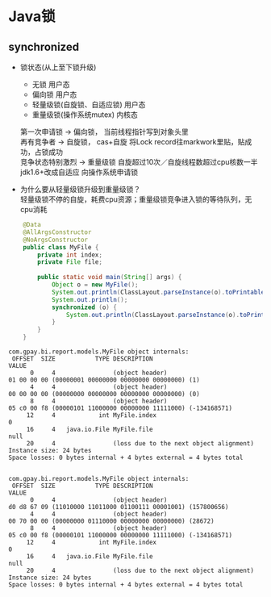 # Java锁

## synchronized
* 锁状态(从上至下锁升级)   
    * 无锁                          用户态    
    * 偏向锁                        用户态  
    * 轻量级锁(自旋锁、自适应锁)       用户态  
    * 重量级锁(操作系统mutex)         内核态  
    
     第一次申请锁       ->    偏向锁，  当前线程指针写到对象头里   
     再有竞争者         ->    自旋锁，  cas+自旋  将Lock record往markwork里贴，贴成功，占锁成功  
     竞争状态特别激烈    ->    重量级锁  自旋超过10次／自旋线程数超过cpu核数一半 jdk1.6+改成自适应     向操作系统申请锁  
     
* 为什么要从轻量级锁升级到重量级锁？  
    轻量级锁不停的自旋，耗费cpu资源；重量级锁竞争进入锁的等待队列，无cpu消耗
    
    
```java
    @Data
    @AllArgsConstructor
    @NoArgsConstructor
    public class MyFile {
        private int index;
        private File file;
    
        public static void main(String[] args) {
            Object o = new MyFile();
            System.out.println(ClassLayout.parseInstance(o).toPrintable());
            System.out.println();
            synchronized (o) {
                System.out.println(ClassLayout.parseInstance(o).toPrintable());
            }
        }
    }
```
```text
com.gpay.bi.report.models.MyFile object internals:
 OFFSET  SIZE           TYPE DESCRIPTION                               VALUE
      0     4                (object header)                           01 00 00 00 (00000001 00000000 00000000 00000000) (1)
      4     4                (object header)                           00 00 00 00 (00000000 00000000 00000000 00000000) (0)
      8     4                (object header)                           05 c0 00 f8 (00000101 11000000 00000000 11111000) (-134168571)
     12     4            int MyFile.index                              0
     16     4   java.io.File MyFile.file                               null
     20     4                (loss due to the next object alignment)
Instance size: 24 bytes
Space losses: 0 bytes internal + 4 bytes external = 4 bytes total


com.gpay.bi.report.models.MyFile object internals:
 OFFSET  SIZE           TYPE DESCRIPTION                               VALUE
      0     4                (object header)                           d0 d8 67 09 (11010000 11011000 01100111 00001001) (157800656)
      4     4                (object header)                           00 70 00 00 (00000000 01110000 00000000 00000000) (28672)
      8     4                (object header)                           05 c0 00 f8 (00000101 11000000 00000000 11111000) (-134168571)
     12     4            int MyFile.index                              0
     16     4   java.io.File MyFile.file                               null
     20     4                (loss due to the next object alignment)
Instance size: 24 bytes
Space losses: 0 bytes internal + 4 bytes external = 4 bytes total

```
    
